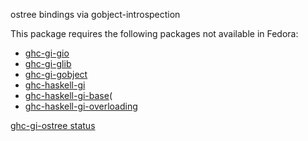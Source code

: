 ostree bindings via gobject-introspection

This package requires the following packages not available in Fedora:

* [ghc-gi-gio](../ghc-gi-gio)
* [ghc-gi-glib](../ghc-gi-glib)
* [ghc-gi-gobject](../ghc-gi-gobject)
* [ghc-haskell-gi](../ghc-haskell-gi)
* [ghc-haskell-gi-base](../ghc-haskell-gi-base)(
* [ghc-haskell-gi-overloading](../ghc-haskell-gi-overloading)

[ghc-gi-ostree status](https://copr.fedorainfracloud.org/coprs/dshea/bdcs-haskell-deps/package/ghc-gi-ostree/status_image/last_build.png)

